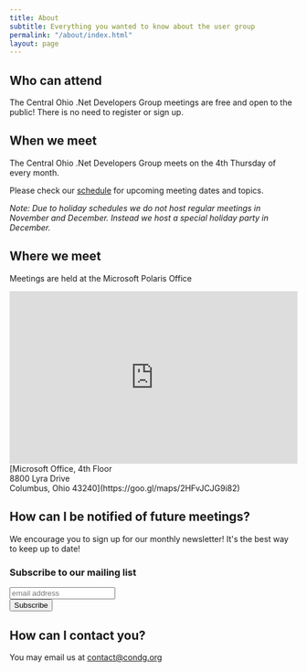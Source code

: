 ```yaml
---
title: About
subtitle: Everything you wanted to know about the user group
permalink: "/about/index.html"
layout: page
---
```


## <i class="fa fa-user" aria-hidden="true"></i> Who can attend <a name="who" />

The Central Ohio .Net Developers Group meetings are free and open to the public! There is no need to register or sign up.

## <i class="fa fa-calendar" aria-hidden="true"></i> When we meet <a name="when" />

The Central Ohio .Net Developers Group meets on the 4th Thursday of every month.

Please check our [schedule](/schedule) for upcoming meeting dates and topics.

*Note: Due to holiday schedules we do not host regular meetings in November and December.
Instead we host a special holiday party in December.*

## <i class="fa fa-map-marker" aria-hidden="true"></i> Where we meet <a name="where" />

Meetings are held at the Microsoft Polaris Office

<style type="text/css">
	iframe { 
		width: 100%;
	}
	.aspect-ratio {
		position: relative;
		width: 100%;
		height: 0;
		padding-bottom: 60%;
	}
	.aspect-ratio iframe {
		position: absolute;
		width: 100%;
		height: 100%;
		left: 0; top: 0;
	}	
</style>

<div class="aspect-ratio">
<iframe src="https://www.google.com/maps/embed?pb=!1m18!1m12!1m3!1d3049.9057920077257!2d-82.97518998461233!3d40.14438217939776!2m3!1f0!2f0!3f0!3m2!1i1024!2i768!4f13.1!3m3!1m2!1s0x8838f4679f87d0cf%3A0x458ec3e21396145a!2s8800+Lyra+Dr%2C+Columbus%2C+OH+43240!5e0!3m2!1sen!2sus!4v1450123055872" frameborder="0" style="border:0" allowfullscreen></iframe>
</div>
[Microsoft Office, 4th Floor<br/>8800 Lyra Drive<br/>Columbus, Ohio 43240](https://goo.gl/maps/2HFvJCJG9i82)

## <i class="fa fa-info-circle" aria-hidden="true"></i> How can I be notified of future meetings? <a name="newsletter" />

We encourage you to sign up for our monthly newsletter! It's the best way to keep up to date!

<!-- Begin MailChimp Signup Form -->
<div id="mc_embed_signup">
<form action="//condg.us9.list-manage.com/subscribe/post?u=68e802e90c225b40783f92521&amp;id=96cf2a8670" method="post" id="mc-embedded-subscribe-form" name="mc-embedded-subscribe-form" class="validate" target="_blank" novalidate>
	<div id="mc_embed_signup_scroll">
	<h3>Subscribe to our mailing list</h3>
	<input type="email" value="" name="EMAIL" class="email" id="mce-EMAIL" placeholder="email address" required>
	<!-- real people should not fill this in and expect good things - do not remove this or risk form bot signups-->
	<div style="position: absolute; left: -5000px;" aria-hidden="true"><input type="text" name="b_68e802e90c225b40783f92521_96cf2a8670" tabindex="-1" value=""></div>
	<div class="clear"><input type="submit" value="Subscribe" name="subscribe" id="mc-embedded-subscribe" class="button"></div>
	</div>
</form>
</div>
<!--End mc_embed_signup-->

## <i class="fa fa-envelope" aria-hidden="true"></i> How can I contact you? <a name="contact" />

You may email us at [contact@condg.org](mailto:contact@condg.org)
